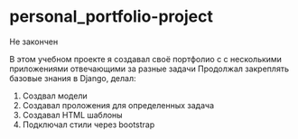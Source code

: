 # personal_portfolio-project
Не закончен

В этом учебном проекте я создавал своё портфолио с с несколькими приложениями отвечающими за разные задачи
Продолжал закреплять базовые знания в Django, делал: 
  1) Создвал модели
  2) Создавал проложения для определенных задача
  3) Создавал HTML шаблоны
  4) Подключал стили через bootstrap
